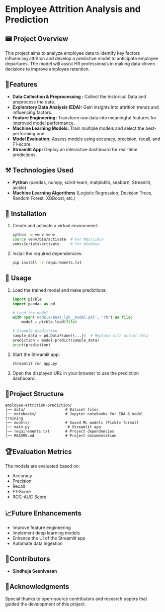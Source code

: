 # Employee Attrition Analysis and Prediction

## 📟 Project Overview
This project aims to analyze employee data to identify key factors influencing attrition and develop a predictive model to anticipate employee departures. The model will assist HR professionals in making data-driven decisions to improve employee retention.

## 🚩Features
- **Data Collection & Preprocessing :** Collect the historical Data and preprocess the data.
- **Exploratory Data Analysis (EDA):** Gain insights into attrition trends and influencing factors.
- **Feature Engineering:** Transform raw data into meaningful features for improved model performance.
- **Machine Learning Models:** Train multiple models and select the best-performing one.
- **Model Evaluation:** Assess models using accuracy, precision, recall, and F1-score.
- **Streamlit App:** Deploy an interactive dashboard for real-time predictions.

## ⚒️ Technologies Used
- **Python** (pandas, numpy, scikit-learn, matplotlib, seaborn, Streamlit, pickle)
- **Machine Learning Algorithms** (Logistic Regression, Decision Trees, Random Forest, XGBoost, etc.)


## 🎯 Installation
1. Create and activate a virtual environment:
   ```bash
   python -m venv venv
   source venv/bin/activate  # For Mac/Linux
   venv\Scripts\activate     # For Windows
   ```
2. Install the required dependencies:
   ```bash
   pip install -r requirements.txt
   ```

## 🔮 Usage
1. Load the trained model and make predictions:
   ```python
   import pickle
   import pandas as pd

   # Load the model
   with open('models/best_lgb__model.pkl', 'rb') as file:
       model = pickle.load(file)

   # Example prediction
   sample_data = pd.DataFrame({...})  # Replace with actual data
   prediction = model.predict(sample_data)
   print(prediction)
   ```
2. Start the Streamlit app:
   ```bash
   streamlit run app.py
   ```
3. Open the displayed URL in your browser to use the prediction dashboard.

## 🧬Project Structure
```
employee-attrition-prediction/
│── data/                  # Dataset files
│── notebooks/             # Jupyter notebooks for EDA & model training
│── models/                # Saved ML models (Pickle format)
│── main.py                 # Streamlit app
│── requirements.txt       # Project dependencies
│── README.md              # Project documentation
```

## 🏆Evaluation Metrics
The models are evaluated based on:
- Accuracy
- Precision
- Recall
- F1-Score
- ROC-AUC Score

## 📈Future Enhancements
- Improve feature engineering
- Implement deep learning models
- Enhance the UI of the Streamlit app
- Automate data ingestion

## 💎Contributors
- **Sindhuja Seenivasan**

## 🚩Acknowledgments
Special thanks to open-source contributors and research papers that guided the development of this project.

